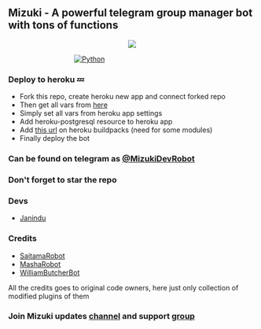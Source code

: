 ## Mizuki - A powerful telegram group manager bot with tons of functions

<p align="center">
  <img src="https://telegra.ph/file/8dea6246ac55303be89e1.jpg">
</p>

&nbsp;&nbsp;&nbsp;&nbsp;&nbsp;&nbsp;&nbsp;&nbsp;&nbsp;&nbsp;&nbsp;&nbsp;&nbsp;&nbsp;&nbsp;&nbsp;&nbsp;&nbsp;&nbsp;&nbsp;&nbsp;&nbsp;&nbsp;&nbsp;&nbsp;&nbsp;&nbsp;&nbsp;&nbsp;&nbsp;&nbsp;&nbsp;&nbsp;&nbsp;[![Python](http://forthebadge.com/images/badges/made-with-python.svg)](https://python.org)&nbsp;

### Deploy to heroku 💤

- Fork this repo, create heroku new app and connect forked repo
- Then get all vars from [here](https://github.com/ImJanindu/Mizuki/blob/main/vars)
- Simply set all vars from heroku app settings
- Add heroku-postgresql resource to heroku app
- Add [this url](https://github.com/jonathanong/heroku-buildpack-ffmpeg-latest) on heroku buildpacks (need for some modules)
- Finally deploy the bot

### Can be found on telegram as [@MizukiDevRobot](https://t.me/MizukiDevRobot)

### Don't forget to star the repo

### Devs

- [Janindu](https://t.me/ImJanindu)

### Credits

- [SaitamaRobot](https://github.com/AnimeKaizoku/SaitamaRobot)
- [MashaRobot](https://github.com/Mr-Dark-Prince/MashaRoBot)
- [WilliamButcherBot](https://github.com/thehamkercat/WilliamButcherBot)

All the credits goes to original code owners, here just only collection of modified plugins of them

### Join Mizuki updates [channel](https://t.me/MizukiUpdatesOfficial) and support [group](https://t.me/MizukiSupportOfficial)


